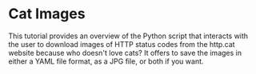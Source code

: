 # Cat Images
This tutorial provides an overview of the Python script that interacts with the user to download images of HTTP status codes from the http.cat website because who doesn't love cats? It offers to save the images in either a YAML file format, as a JPG file, or both if you want.